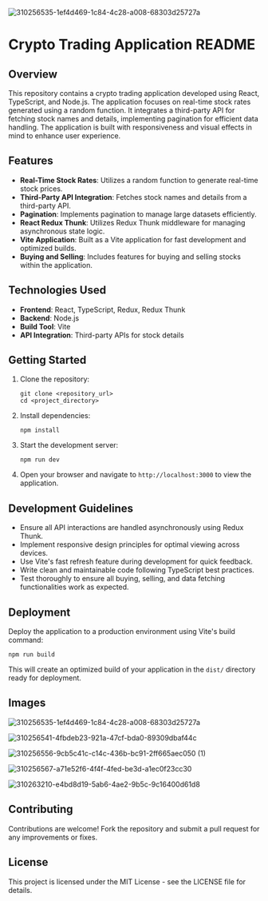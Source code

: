 ![310256535-1ef4d469-1c84-4c28-a008-68303d25727a](https://github.com/khuhshii/crypto-trading-application/assets/116865740/87f7f263-d615-4ab3-8957-231053879161)
# Crypto Trading Application README

## Overview

This repository contains a crypto trading application developed using React, TypeScript, and Node.js. The application focuses on real-time stock rates generated using a random function. It integrates a third-party API for fetching stock names and details, implementing pagination for efficient data handling. The application is built with responsiveness and visual effects in mind to enhance user experience.

## Features

- **Real-Time Stock Rates**: Utilizes a random function to generate real-time stock prices.
- **Third-Party API Integration**: Fetches stock names and details from a third-party API.
- **Pagination**: Implements pagination to manage large datasets efficiently.
- **React Redux Thunk**: Utilizes Redux Thunk middleware for managing asynchronous state logic.
- **Vite Application**: Built as a Vite application for fast development and optimized builds.
- **Buying and Selling**: Includes features for buying and selling stocks within the application.

## Technologies Used

- **Frontend**: React, TypeScript, Redux, Redux Thunk
- **Backend**: Node.js
- **Build Tool**: Vite
- **API Integration**: Third-party APIs for stock details

## Getting Started

1. Clone the repository:
   ```
   git clone <repository_url>
   cd <project_directory>
   ```

2. Install dependencies:
   ```
   npm install
   ```

3. Start the development server:
   ```
   npm run dev
   ```

4. Open your browser and navigate to `http://localhost:3000` to view the application.

## Development Guidelines

- Ensure all API interactions are handled asynchronously using Redux Thunk.
- Implement responsive design principles for optimal viewing across devices.
- Use Vite's fast refresh feature during development for quick feedback.
- Write clean and maintainable code following TypeScript best practices.
- Test thoroughly to ensure all buying, selling, and data fetching functionalities work as expected.

## Deployment

Deploy the application to a production environment using Vite's build command:
```
npm run build
```
This will create an optimized build of your application in the `dist/` directory ready for deployment.

## Images
![310256535-1ef4d469-1c84-4c28-a008-68303d25727a](https://github.com/khuhshii/crypto-trading-application/assets/116865740/0daabb26-dfd3-43c7-9c22-98b87f55d315)

![310256541-4fbdeb23-921a-47cf-bda0-89309dbaf44c](https://github.com/khuhshii/crypto-trading-application/assets/116865740/e2c5c5ff-3b37-47d7-a642-8e6687783297)

![310256556-9cb5c41c-c14c-436b-bc91-2ff665aec050 (1)](https://github.com/khuhshii/crypto-trading-application/assets/116865740/c769f6e7-2250-400b-8e48-affe80fce152)

![310256567-a71e52f6-4f4f-4fed-be3d-a1ec0f23cc30](https://github.com/khuhshii/crypto-trading-application/assets/116865740/1a60bd76-9be7-4faa-a40e-647fb9301d9f)

![310263210-e4bd8d19-5ab6-4ae2-9b5c-9c16400d61d8](https://github.com/khuhshii/crypto-trading-application/assets/116865740/88573489-fed7-4866-be98-475bd047cd84)

## Contributing

Contributions are welcome! Fork the repository and submit a pull request for any improvements or fixes.

## License

This project is licensed under the MIT License - see the LICENSE file for details.
